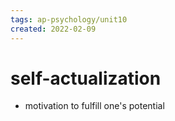 ```yaml
---
tags: ap-psychology/unit10 
created: 2022-02-09
---
```


# self-actualization

- motivation to fulfill one's potential 

